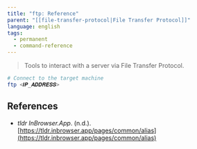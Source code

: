 ```yaml
---
title: "ftp: Reference"
parent: "[[file-transfer-protocol|File Transfer Protocol]]"
language: english
tags:
  - permanent
  - command-reference
---
```



> Tools to interact with a server via File Transfer Protocol.

```bash
# Connect to the target machine
ftp <𝑰𝑷_𝑨𝑫𝑫𝑹𝑬𝑺𝑺>
```

## References

- _tldr InBrowser.App_. (n.d.). [https://tldr.inbrowser.app/pages/common/alias](https://tldr.inbrowser.app/pages/common/alias)

